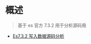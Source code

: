 # 概述

> 基于 es 官方 7.3.2 用于分析源码用

- [Es7.3.2 写入数据源码分析](https://www.notion.so/elasticsearch-72ff37a4f6b94b5dbe2f0de20cf4f798)